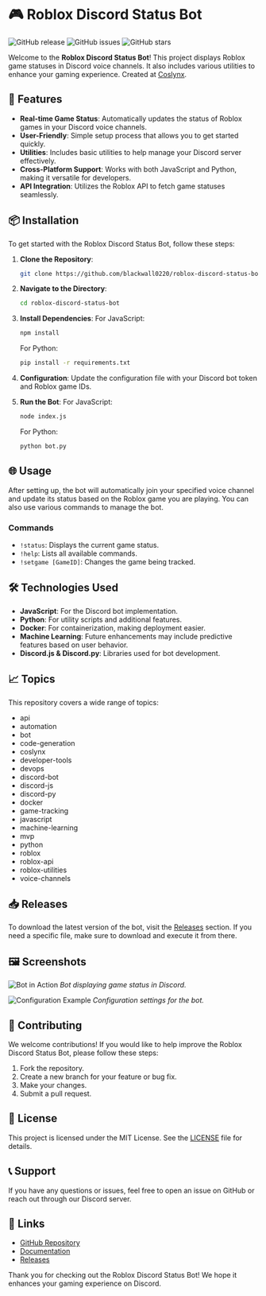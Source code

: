 # 🎮 Roblox Discord Status Bot

![GitHub release](https://img.shields.io/github/release/blackwall0220/roblox-discord-status-bot.svg?style=flat-square) ![GitHub issues](https://img.shields.io/github/issues/blackwall0220/roblox-discord-status-bot.svg?style=flat-square) ![GitHub stars](https://img.shields.io/github/stars/blackwall0220/roblox-discord-status-bot.svg?style=social)

Welcome to the **Roblox Discord Status Bot**! This project displays Roblox game statuses in Discord voice channels. It also includes various utilities to enhance your gaming experience. Created at [Coslynx](https://coslynx.com).

## 🚀 Features

- **Real-time Game Status**: Automatically updates the status of Roblox games in your Discord voice channels.
- **User-Friendly**: Simple setup process that allows you to get started quickly.
- **Utilities**: Includes basic utilities to help manage your Discord server effectively.
- **Cross-Platform Support**: Works with both JavaScript and Python, making it versatile for developers.
- **API Integration**: Utilizes the Roblox API to fetch game statuses seamlessly.

## 📦 Installation

To get started with the Roblox Discord Status Bot, follow these steps:

1. **Clone the Repository**:
   ```bash
   git clone https://github.com/blackwall0220/roblox-discord-status-bot.git
   ```

2. **Navigate to the Directory**:
   ```bash
   cd roblox-discord-status-bot
   ```

3. **Install Dependencies**:
   For JavaScript:
   ```bash
   npm install
   ```
   For Python:
   ```bash
   pip install -r requirements.txt
   ```

4. **Configuration**:
   Update the configuration file with your Discord bot token and Roblox game IDs.

5. **Run the Bot**:
   For JavaScript:
   ```bash
   node index.js
   ```
   For Python:
   ```bash
   python bot.py
   ```

## 🌐 Usage

After setting up, the bot will automatically join your specified voice channel and update its status based on the Roblox game you are playing. You can also use various commands to manage the bot.

### Commands

- `!status`: Displays the current game status.
- `!help`: Lists all available commands.
- `!setgame [GameID]`: Changes the game being tracked.

## 🛠️ Technologies Used

- **JavaScript**: For the Discord bot implementation.
- **Python**: For utility scripts and additional features.
- **Docker**: For containerization, making deployment easier.
- **Machine Learning**: Future enhancements may include predictive features based on user behavior.
- **Discord.js & Discord.py**: Libraries used for bot development.

## 📈 Topics

This repository covers a wide range of topics:

- api
- automation
- bot
- code-generation
- coslynx
- developer-tools
- devops
- discord-bot
- discord-js
- discord-py
- docker
- game-tracking
- javascript
- machine-learning
- mvp
- python
- roblox
- roblox-api
- roblox-utilities
- voice-channels

## 📥 Releases

To download the latest version of the bot, visit the [Releases](https://github.com/blackwall0220/roblox-discord-status-bot/releases) section. If you need a specific file, make sure to download and execute it from there.

## 🖼️ Screenshots

![Bot in Action](https://example.com/screenshot1.png)
*Bot displaying game status in Discord.*

![Configuration Example](https://example.com/screenshot2.png)
*Configuration settings for the bot.*

## 🤝 Contributing

We welcome contributions! If you would like to help improve the Roblox Discord Status Bot, please follow these steps:

1. Fork the repository.
2. Create a new branch for your feature or bug fix.
3. Make your changes.
4. Submit a pull request.

## 📜 License

This project is licensed under the MIT License. See the [LICENSE](LICENSE) file for details.

## 📞 Support

If you have any questions or issues, feel free to open an issue on GitHub or reach out through our Discord server.

## 🔗 Links

- [GitHub Repository](https://github.com/blackwall0220/roblox-discord-status-bot)
- [Documentation](https://github.com/blackwall0220/roblox-discord-status-bot/wiki)
- [Releases](https://github.com/blackwall0220/roblox-discord-status-bot/releases)

Thank you for checking out the Roblox Discord Status Bot! We hope it enhances your gaming experience on Discord.